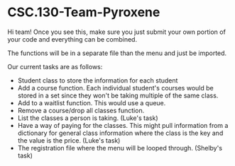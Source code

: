# CSC.130-Team-Pyroxene

Hi team! Once you see this, make sure you just submit your own portion of your code and everything can be combined.

The functions will be in a separate file than the menu and just be imported.

Our current tasks are as follows:
- Student class to store the information for each student
- Add a course function. Each individual student's courses would be stored in a set since they won't be taking multiple of the same class.
- Add to a waitlist function. This would use a queue.
- Remove a course/drop all classes function.
- List the classes a person is taking. (Luke's task)
- Have a way of paying for the classes. This might pull information from a dictionary for general class information where the class is the key and the value is the price. (Luke's task)
- The registration file where the menu will be looped through. (Shelby's task)
